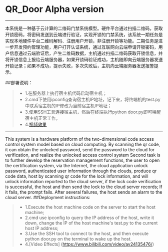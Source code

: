 # QR_Door Alpha version

------
本系统是一种基于云计算的二维码门禁系统模型。硬件平台通过扫描二维码，获取开锁密码，将密码发送到云端进行验证，实现开锁的门禁系统，该系统一期任务是实现本地硬件平台二维码解码、注册用户开锁，非注册开锁等功能。二期任务是进一步开发预约管理功能，用户打开认证系统，通过互联网向云端申请开锁密码，用户信息通过云端验证后，产生二维码数据，主机通过扫描二维码获取开锁信息，并将开锁信息上报给云端服务器，如果开锁码验证成功，主机随即向云端服务器发送开锁记录；如果不成功，提示失败，多次失败后，主机向云端服务器发送报警提示。

##部署说明：
> * 1.在服务器上执行宿主机代码启动宿主机；
> * 2.cmd下使用ipconfig查询宿主机IP地址，记下来，将终端机的test.py中联系宿主机的IP修改为当前宿主机IP地址；
> * 3.使用SSH工具连接宿主机，然后在终端执行python door.py即可唤醒宿主机正常工作。
> * 4.[视频效果](https://www.bilibili.com/video/av24135476/)

------
This system is a hardware platform of the two-dimensional code access control system model based on cloud computing. By scanning the qr code, it can obtain the unlocked password, send the password to the cloud for verification, and realize the unlocked access control system Second task is to further develop the reservation management functions, the user to open the certification system, via the Internet, the cloud application unlock password, authenticated user information through the clouds, produce qr code data, host by scanning qr code for the lock information, and will unlock information reported to the cloud server, if the lock code verification is successful, the host and then send the lock to the cloud server records; If it fails, the prompt fails. After several failures, the host sends an alarm to the cloud server.
##Deployment instructions:
> * 1.Execute the host machine code on the server to start the host machine;
> * 2.cmd use ipconfig to query the IP address of the host, write it down, change the IP of the host machine's test.py to the current host IP address;
> * 3.Use the SSH tool to connect to the host, and then execute python door.py on the terminal to wake up the host.
> * 4.[Video Effects] (https://www.bilibili.com/video/av24135476/)
